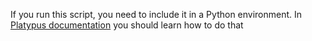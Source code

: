 If you run this script, you need to include it in a Python environment. In [Platypus documentation](https://platypus.readthedocs.io/en/latest/getting-started.html) you should learn how to do that
